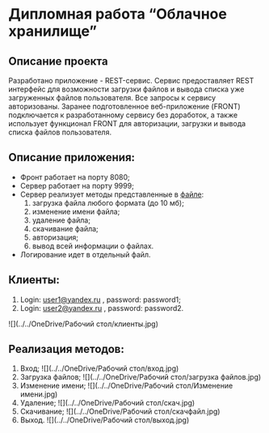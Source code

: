 #  Дипломная работа “Облачное хранилище”

## Описание проекта
Разработано приложение - REST-сервис. Сервис предоставляет REST интерфейс для возможности загрузки файлов и вывода списка уже загруженных файлов пользователя. Все запросы к сервису авторизованы. Заранее подготовленное веб-приложение (FRONT) подключается к разработанному сервису без доработок, а также использует функционал FRONT для авторизации, загрузки и вывода списка файлов пользователя.

## Описание приложения:
 * Фронт работает на порту 8080;
 * Сервер работает на порту 9999;
 * Сервер реализует методы представленные в [файле](https://github.com/cat0cat/diploma_cloudservice/blob/main/CloudServiceSpecification.yaml):
    1. загрузка файла любого формата (до 10 мб);
    2. изменение имени файла;
    3. удаление файла;
    4. скачивание файла;
    5. авторизация;
    6. вывод всей информации о файлах.
 * Логирование идет в отдельный файл.
## Клиенты:
1. Login: user1@yandex.ru , password: password1;
2. Login: user2@yandex.ru , password: password2.
   
![](../../OneDrive/Рабочий стол/клиенты.jpg)

## Реализация методов:
1. Вход;
![](../../OneDrive/Рабочий стол/вход.jpg)
2. Загрузка файлов;
![](../../OneDrive/Рабочий стол/загрузка файлов.jpg)
3. Изменение имени;
![](../../OneDrive/Рабочий стол/Изменение имени.jpg)
4. Удаление;
![](../../OneDrive/Рабочий стол/скач.jpg)
5. Скачивание;
![](../../OneDrive/Рабочий стол/скачфайл.jpg)
6. Выход.
![](../../OneDrive/Рабочий стол/выход.jpg)